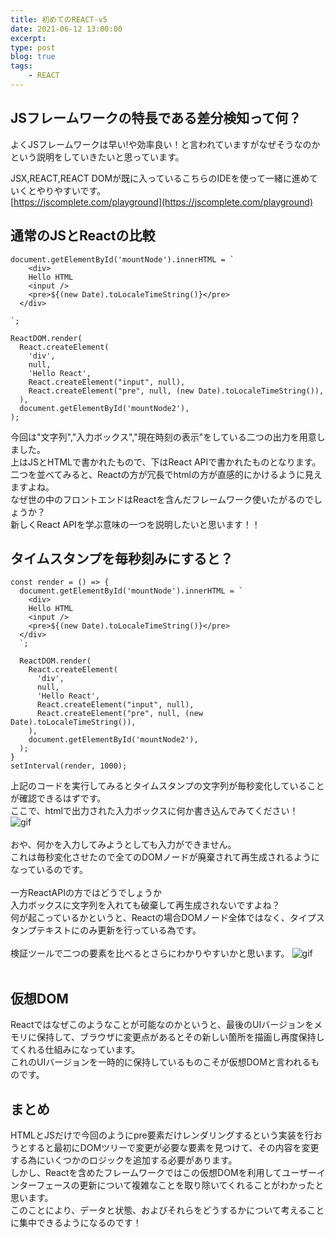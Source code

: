 ```yaml
---
title: 初めてのREACT-v5
date: 2021-06-12 13:00:00
excerpt:
type: post
blog: true
tags:
    - REACT
---
```



## JSフレームワークの特長である差分検知って何？
よくJSフレームワークは早い!や効率良い！と言われていますがなぜそうなのかという説明をしていきたいと思っています。
  
JSX,REACT,REACT DOMが既に入っているこちらのIDEを使って一緒に進めていくとやりやすいです。  
[https://jscomplete.com/playground](https://jscomplete.com/playground)  

## 通常のJSとReactの比較

```
document.getElementById('mountNode').innerHTML = `
	<div>
    Hello HTML
    <input />
    <pre>${(new Date).toLocaleTimeString()}</pre>    
  </div>

`;

ReactDOM.render(
  React.createElement(
    'div', 
    null, 
    'Hello React',
    React.createElement("input", null),
    React.createElement("pre", null, (new Date).toLocaleTimeString()),
  ),
  document.getElementById('mountNode2'),
);
```
今回は"文字列","入力ボックス","現在時刻の表示"をしている二つの出力を用意しました。  
上はJSとHTMLで書かれたもので、下はReact APIで書かれたものとなります。  
二つを並べてみると、Reactの方が冗長でhtmlの方が直感的にかけるように見えますよね。  
なぜ世の中のフロントエンドはReactを含んだフレームワーク使いたがるのでしょうか？  
新しくReact APIを学ぶ意味の一つを説明したいと思います！！
  
## タイムスタンプを毎秒刻みにすると？
```
const render = () => {
  document.getElementById('mountNode').innerHTML = `
	<div>
    Hello HTML
    <input />
    <pre>${(new Date).toLocaleTimeString()}</pre>    
  </div>
  `;

  ReactDOM.render(
    React.createElement(
      'div', 
      null, 
      'Hello React',
      React.createElement("input", null),
      React.createElement("pre", null, (new Date).toLocaleTimeString()),
    ),
    document.getElementById('mountNode2'),
  );
}
setInterval(render, 1000);
```
上記のコードを実行してみるとタイムスタンプの文字列が毎秒変化していることが確認できるはずです。  
ここで、htmlで出力された入力ボックスに何か書き込んでみてください！  
![gif](https://pedantic-goldberg-e70663.netlify.app/blog/image/gif.gif)  
<br>
おや、何かを入力してみようとしても入力ができません。  
これは毎秒変化させたので全てのDOMノードが廃棄されて再生成されるようになっているのです。  
<br>
一方ReactAPIの方ではどうでしょうか  
入力ボックスに文字列を入れても破棄して再生成されないですよね？  
何が起こっているかというと、Reactの場合DOMノード全体ではなく、タイプスタンプテキストにのみ更新を行っている為です。  
<br>
検証ツールで二つの要素を比べるとさらにわかりやすいかと思います。
![gif](https://pedantic-goldberg-e70663.netlify.app/blog/image/06212204.gif)  
<br>

## 仮想DOM
Reactではなぜこのようなことが可能なのかというと、最後のUIバージョンをメモリに保持して、ブラウザに変更点があるとその新しい箇所を描画し再度保持してくれる仕組みになっています。  
これのUIバージョンを一時的に保持しているものこそが仮想DOMと言われるものです。
<br>

## まとめ
HTMLとJSだけで今回のようにpre要素だけレンダリングするという実装を行おうとすると最初にDOMツリーで変更が必要な要素を見つけて、その内容を変更する為にいくつかのロジックを追加する必要があります。  
しかし、Reactを含めたフレームワークではこの仮想DOMを利用してユーザーインターフェースの更新について複雑なことを取り除いてくれることがわかったと思います。  
このことにより、データと状態、およびそれらをどうするかについて考えることに集中できるようになるのです！